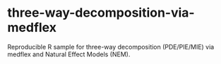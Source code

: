 # three-way-decomposition-via-medflex
Reproducible R sample for three-way decomposition (PDE/PIE/MIE) via medflex and Natural Effect Models (NEM).
